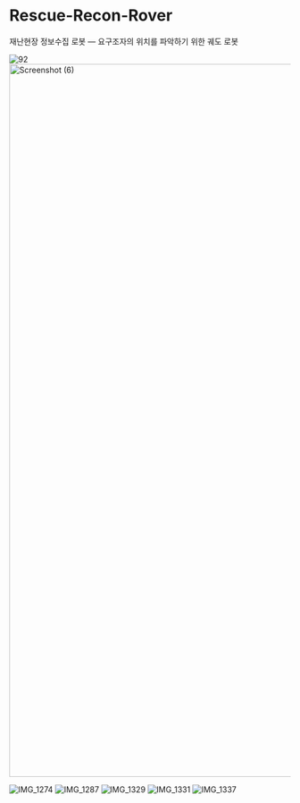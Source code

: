 # Rescue-Recon-Rover
재난현장 정보수집 로봇 — 요구조자의 위치를 파악하기 위한 궤도 로봇


![92](https://github.com/user-attachments/assets/805f98ef-2663-40db-a9d7-30530537c360)
<img width="2282" height="1277" alt="Screenshot (6)" src="https://github.com/user-attachments/assets/4a0322e2-bc5c-45dc-a664-f29611dba0b8" />

![IMG_1274](https://github.com/user-attachments/assets/8a42778c-794e-4842-9ee6-6ce39ca56178)
![IMG_1287](https://github.com/user-attachments/assets/7ad7d31f-0058-4998-839e-e3f0ed4046b9)
![IMG_1329](https://github.com/user-attachments/assets/bbc7b33a-6e29-4d62-9456-5c23dbd5246e)
![IMG_1331](https://github.com/user-attachments/assets/341e881d-41ed-4db8-bede-861ea5a4c75d)
![IMG_1337](https://github.com/user-attachments/assets/c30b978b-be64-4db5-a437-e7a12e070790)
